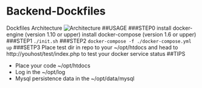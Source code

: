 # Backend-Dockfiles
Dockfiles
Architecture
![ Architecture ](http://7j1zp6.com1.z0.glb.clouddn.com/%E6%9E%B6%E6%9E%84%E5%9B%BE%20-2.png)
##USAGE
###STEP0
install docker-engine (version 1.10 or upper)
install docker-compose (version 1.6 or upper)
###STEP1
`
./init.sh
`
###STEP2
`
docker-compose -f ./docker-compose.yml up
`
###SETP3
Place test dir in repo to your ~/opt/htdocs and head to http://youhost/test/index.php to test your docker service status
##TIPS
- Place your code ~/opt/htdocs
- Log in the ~/opt/log
- Mysql persistence data in the ~/opt/data/mysql
